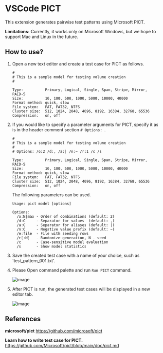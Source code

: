 # VSCode PICT

This extension generates pairwise test patterns using Microsoft PICT.

**Limitations:**
Currently, it works only on Microsoft Windows, but we hope to support Mac and Linux in the future.

## How to use?

1. Open a new text editor and create a test case for PICT as follows.

   ```
   #
   # This is a sample model for testing volume creation
   #

   Type:          Primary, Logical, Single, Span, Stripe, Mirror, RAID-5
   Size:          10, 100, 500, 1000, 5000, 10000, 40000
   Format method: quick, slow
   File system:   FAT, FAT32, NTFS
   Cluster size:  512, 1024, 2048, 4096, 8192, 16384, 32768, 65536
   Compression:   on, off
   ```

2. If you would like to specify a parameter arguments for PICT, specify it as is in the header comment section `# Options: `.

   ```
   #
   # This is a sample model for testing volume creation
   #
   # Options: /o:2 /d:, /a:| /n:~ /r:1 /c /s

   Type:          Primary, Logical, Single, Span, Stripe, Mirror, RAID-5
   Size:          10, 100, 500, 1000, 5000, 10000, 40000
   Format method: quick, slow
   File system:   FAT, FAT32, NTFS
   Cluster size:  512, 1024, 2048, 4096, 8192, 16384, 32768, 65536
   Compression:   on, off
   ```

   The following parameters can be used.

   ```
   Usage: pict model [options]

   Options:
     /o:N|max - Order of combinations (default: 2)
     /d:C     - Separator for values  (default: ,)
     /a:C     - Separator for aliases (default: |)
     /n:C     - Negative value prefix (default: ~)
     /e:file  - File with seeding rows
     /r[:N]   - Randomize generation, N - seed
     /c       - Case-sensitive model evaluation
     /s       - Show model statistics
   ```

3. Save the created test case with a name of your choice, such as 'test_pattern_001.txt'.
4. Please Open command palette and run `Run PICT` command.

   ![image](dummy)

5. After PICT is run, the generated test cases will be displayed in a new editor tab.

   ![image](dummy)

## References

**microsoft/pict**
https://github.com/microsoft/pict

**Learn how to write test case for PICT.**
https://github.com/Microsoft/pict/blob/main/doc/pict.md
